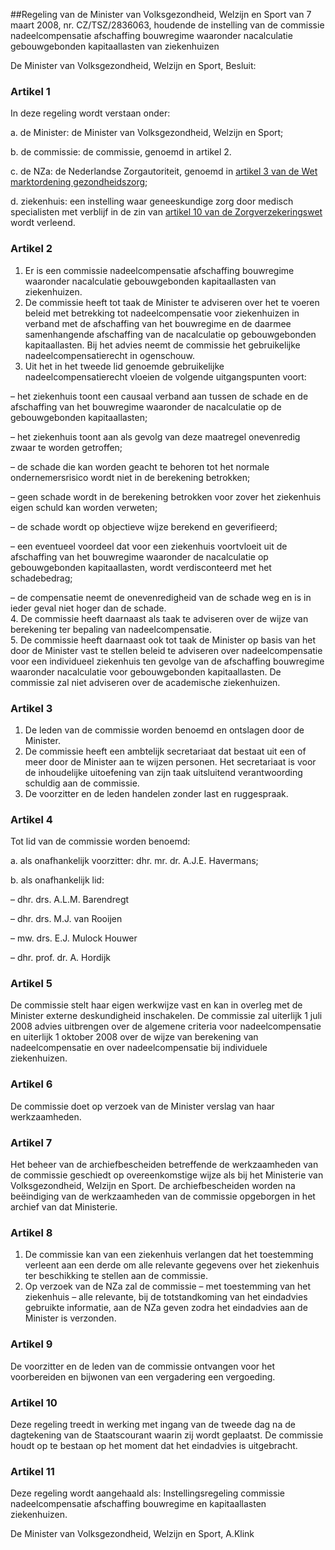 <meta http-equiv='Content-Type' content='text/html; charset=utf-8' />

##Regeling van de Minister van Volksgezondheid, Welzijn en Sport van 7 maart 2008, nr. CZ/TSZ/2836063, houdende de instelling van de commissie nadeelcompensatie afschaffing bouwregime waaronder nacalculatie gebouwgebonden kapitaallasten van ziekenhuizen

De Minister van Volksgezondheid, Welzijn en Sport,  Besluit:    

### Artikel  1  

In deze regeling wordt verstaan onder: 

a. de Minister: de Minister van Volksgezondheid, Welzijn en Sport;  

b. de commissie: de commissie, genoemd in artikel 2.  

c. de NZa: de Nederlandse Zorgautoriteit, genoemd in [artikel 3 van de Wet marktordening gezondheidszorg](../../../../../../../../../wet/wet/marktordening/gezondheidszorg/BWBR0020078/README.md);  

d. ziekenhuis: een instelling waar geneeskundige zorg door medisch specialisten met verblijf in de zin van [artikel 10 van de Zorgverzekeringswet](../../../../../../../../../wet/zorgverzekeringswet/BWBR0018450/README.md) wordt verleend.    

### Artikel  2  

1.  Er is een commissie nadeelcompensatie afschaffing bouwregime waaronder nacalculatie gebouwgebonden kapitaallasten van ziekenhuizen.   
2.  De commissie heeft tot taak de Minister te adviseren over het te voeren beleid met betrekking tot nadeelcompensatie voor ziekenhuizen in verband met de afschaffing van het bouwregime en de daarmee samenhangende afschaffing van de nacalculatie op gebouwgebonden kapitaallasten. Bij het advies neemt de commissie het gebruikelijke nadeelcompensatierecht in ogenschouw.   
3.  Uit het in het tweede lid genoemde gebruikelijke nadeelcompensatierecht vloeien de volgende uitgangspunten voort: 

– het ziekenhuis toont een causaal verband aan tussen de schade en de afschaffing van het bouwregime waaronder de nacalculatie op de gebouwgebonden kapitaallasten;  

– het ziekenhuis toont aan als gevolg van deze maatregel onevenredig zwaar te worden getroffen;  

– de schade die kan worden geacht te behoren tot het normale ondernemersrisico wordt niet in de berekening betrokken;  

– geen schade wordt in de berekening betrokken voor zover het ziekenhuis eigen schuld kan worden verweten;  

– de schade wordt op objectieve wijze berekend en geverifieerd;  

– een eventueel voordeel dat voor een ziekenhuis voortvloeit uit de afschaffing van het bouwregime waaronder de nacalculatie op gebouwgebonden kapitaallasten, wordt verdisconteerd met het schadebedrag;  

– de compensatie neemt de onevenredigheid van de schade weg en is in ieder geval niet hoger dan de schade.     
4.  De commissie heeft daarnaast als taak te adviseren over de wijze van berekening ter bepaling van nadeelcompensatie.   
5.  De commissie heeft daarnaast ook tot taak de Minister op basis van het door de Minister vast te stellen beleid te adviseren over nadeelcompensatie voor een individueel ziekenhuis ten gevolge van de afschaffing bouwregime waaronder nacalculatie voor gebouwgebonden kapitaallasten. De commissie zal niet adviseren over de academische ziekenhuizen.   

### Artikel  3  

1.  De leden van de commissie worden benoemd en ontslagen door de Minister.   
2.  De commissie heeft een ambtelijk secretariaat dat bestaat uit een of meer door de Minister aan te wijzen personen. Het secretariaat is voor de inhoudelijke uitoefening van zijn taak uitsluitend verantwoording schuldig aan de commissie.   
3.  De voorzitter en de leden handelen zonder last en ruggespraak.   

### Artikel  4  

Tot lid van de commissie worden benoemd: 

a. als onafhankelijk voorzitter: dhr. mr. dr. A.J.E. Havermans;  

b. als onafhankelijk lid: 

– dhr. drs. A.L.M. Barendregt  

– dhr. drs. M.J. van Rooijen  

– mw. drs. E.J. Mulock Houwer  

– dhr. prof. dr. A. Hordijk      

### Artikel  5  

De commissie stelt haar eigen werkwijze vast en kan in overleg met de Minister externe deskundigheid inschakelen. De commissie zal uiterlijk 1 juli 2008 advies uitbrengen over de algemene criteria voor nadeelcompensatie en uiterlijk 1 oktober 2008 over de wijze van berekening van nadeelcompensatie en over nadeelcompensatie bij individuele ziekenhuizen.  

### Artikel  6  

De commissie doet op verzoek van de Minister verslag van haar werkzaamheden.  

### Artikel  7  

Het beheer van de archiefbescheiden betreffende de werkzaamheden van de commissie geschiedt op overeenkomstige wijze als bij het Ministerie van Volksgezondheid, Welzijn en Sport. De archiefbescheiden worden na beëindiging van de werkzaamheden van de commissie opgeborgen in het archief van dat Ministerie.  

### Artikel  8  

1.  De commissie kan van een ziekenhuis verlangen dat het toestemming verleent aan een derde om alle relevante gegevens over het ziekenhuis ter beschikking te stellen aan de commissie.   
2.  Op verzoek van de NZa zal de commissie – met toestemming van het ziekenhuis – alle relevante, bij de totstandkoming van het eindadvies gebruikte informatie, aan de NZa geven zodra het eindadvies aan de Minister is verzonden.   

### Artikel  9  

De voorzitter en de leden van de commissie ontvangen voor het voorbereiden en bijwonen van een vergadering een vergoeding.  

### Artikel  10  

Deze regeling treedt in werking met ingang van de tweede dag na de dagtekening van de Staatscourant waarin zij wordt geplaatst. De commissie houdt op te bestaan op het moment dat het eindadvies is uitgebracht.  

### Artikel  11  

Deze regeling wordt aangehaald als: Instellingsregeling commissie nadeelcompensatie afschaffing bouwregime en kapitaallasten ziekenhuizen.  

De 
Minister van Volksgezondheid, Welzijn en Sport, 
A.Klink   
